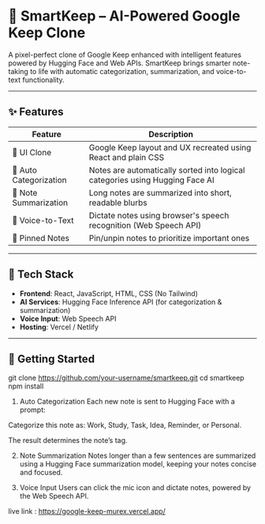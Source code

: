 # 🧠 SmartKeep – AI-Powered Google Keep Clone

A pixel-perfect clone of Google Keep enhanced with intelligent features powered by Hugging Face and Web APIs. SmartKeep brings smarter note-taking to life with automatic categorization, summarization, and voice-to-text functionality.

---

## ✨ Features

| Feature             | Description                                                                 |
|---------------------|-----------------------------------------------------------------------------|
| 🧩 UI Clone          | Google Keep layout and UX recreated using React and plain CSS              |
| 🧠 Auto Categorization | Notes are automatically sorted into logical categories using Hugging Face AI |
| 📝 Note Summarization | Long notes are summarized into short, readable blurbs                      |
| 🎤 Voice-to-Text     | Dictate notes using browser's speech recognition (Web Speech API)           |
| 📌 Pinned Notes      | Pin/unpin notes to prioritize important ones                                |

---

## 🔧 Tech Stack

- **Frontend**: React, JavaScript, HTML, CSS (No Tailwind)
- **AI Services**: Hugging Face Inference API (for categorization & summarization)
- **Voice Input**: Web Speech API
- **Hosting**: Vercel / Netlify

---

## 🚀 Getting Started

git clone https://github.com/your-username/smartkeep.git
cd smartkeep
npm install
1. Auto Categorization
Each new note is sent to Hugging Face with a prompt:

Categorize this note as: Work, Study, Task, Idea, Reminder, or Personal.

The result determines the note’s tag.

2. Note Summarization
Notes longer than a few sentences are summarized using a Hugging Face summarization model, keeping your notes concise and focused.

3. Voice Input
Users can click the mic icon and dictate notes, powered by the Web Speech API.

live link : https://google-keep-murex.vercel.app/
